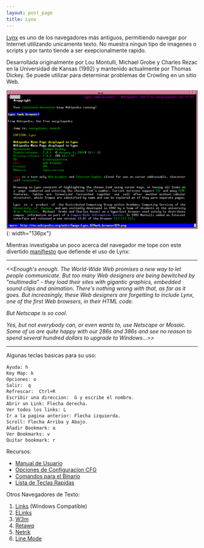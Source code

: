```yaml
---
layout: post_page
title: Lynx
---
```


[Lynx](http://lynx.browser.org/) es uno de los navegadores más antiguos, permitiendo navegar por Internet utilizando unicamente texto. No muestra ningun tipo de imagenes o scripts y por tanto tiende a ser exepcionalmente rapido. 

Desarrollada originalmente por Lou Montulli, Michael Grobe y Charles Rezac en la Universidad de Kansas (1992) y mantenido actualmente por Thomas Dickey. Se puede utilizar para determinar problemas de Crowling en un sitio Web.

![Lynx Browser on Wikipedia](/Images/lynx.png){: width="136px"}

Mientras investigaba un poco acerca del navegador me tope con este divertido [manifiesto](http://world.std.com/~adamg/manifesto.html) que defiende el uso de Lynx: 

***

*\<\<Enough's enough. The World-Wide Web promises a new way to let people communicate. But too many Web designers are being bewitched by "multimedia" - they load their sites with gigantic graphics, embedded sound clips and animation. There's nothing wrong with that, as far as it goes. But increasingly, these Web designers are forgetting to include Lynx, one of the first Web browsers, in their HTML code.*

*But Netscape is so cool.*

*Yes, but not everybody can, or even wants to, use Netscape or Mosaic. Some of us are quite happy with our 286s and 386s and see no reason to spend several hundred dollars to upgrade to Windows...\>\>*

***

Algunas teclas basicas para su uso:

~~~
Ayuda: h
Key Map: k
Opciones: o
Salir:  q
Refrescar:  Ctrl+R
Escribir una direccion:  G y escribe el nombre.
Abrir un Link: Flecha derecha.
Ver todos los links: L
Ir a la pagina anterior: Flecha izquierda.
Scroll: Flecha Arriba y Abajo.
Añadir Bookmark: a
Ver Bookmarks: v
Quitar bookmark: r
~~~

Recursos:

* [Manual de Usuario](http://lynx.invisible-island.net/lynx_help/Lynx_users_guide.html)
* [Opciones de Configuracion CFG](http://lynx.invisible-island.net/lynx_help/cattoc.html)
* [Comandos para el Binario](http://linuxcommand.org/man_pages/lynx1.html )
* [Lista de Teclas Rapidas](http://lynx.browser.org/lynx_help/keystrokes/keystroke_help.html)

Otros Navegadores de Texto:

1. [Links](http://links.twibright.com/download/binaries/win32/) (Windows Compatible)
1. [ELinks](http://elinks.or.cz/download.html/)
3. [W3m](https://sourceforge.net/projects/w3m/) 
4. [Retawq](https://sourceforge.net/projects/retawq/)
5. [Netrik](https://sourceforge.net/projects/netrik/)
6. [Line Mode](http://line-mode.cern.ch/www/hypertext/WWW/TheProject.html)

